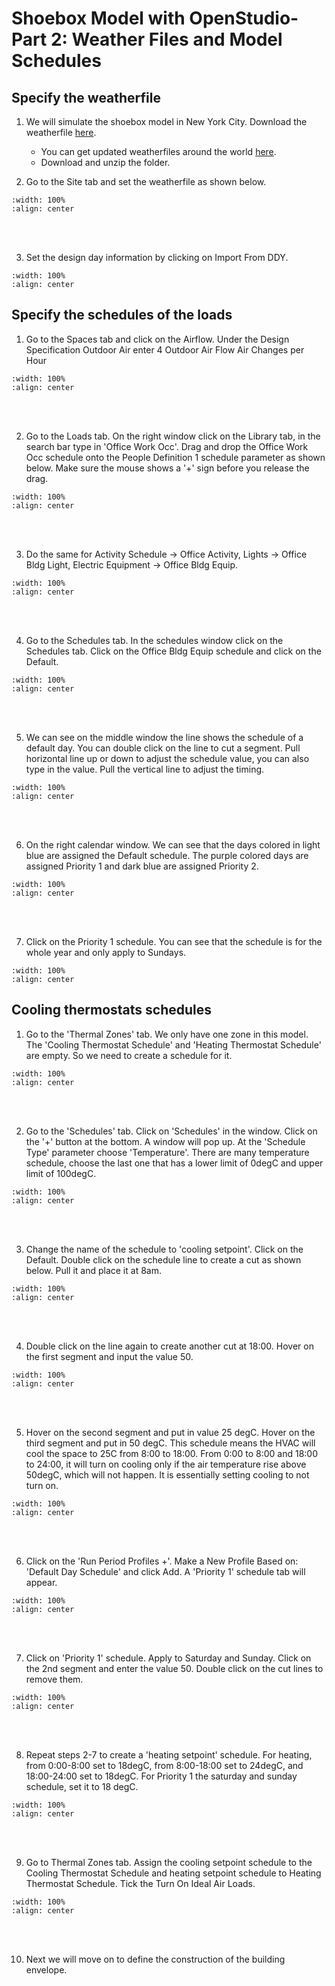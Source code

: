 # Shoebox Model with OpenStudio-Part 2: Weather Files and Model Schedules

##  Specify the weatherfile
1. We will simulate the shoebox model in New York City. Download the weatherfile <a href="https://climate.onebuilding.org/WMO_Region_4_North_and_Central_America/USA_United_States_of_America/NY_New_York/USA_NY_New.York-Downtown.Manhattan.Heli.720553_TMYx.2009-2023.zip" target="_blank">here</a>. 
    - You can get updated weatherfiles around the world <a href="https://climate.onebuilding.org/" target="_blank">here</a>.
    - Download and unzip the folder.

2. Go to the Site tab and set the weatherfile as shown below.
```{image} ../_static/shoebox3/shoe3_3.png
:width: 100%
:align: center
```
<br/><br/>

3. Set the design day information by clicking on Import From DDY.
```{image} ../_static/shoebox3/shoe3_4.png
:width: 100%
:align: center
```

## Specify the schedules of the loads
1. Go to the Spaces tab and click on the Airflow. Under the Design Specification Outdoor Air enter 4 Outdoor Air Flow Air Changes per Hour
```{image} ../_static/shoebox3/shoe3_5.png
:width: 100%
:align: center
```
<br/><br/>

2. Go to the Loads tab. On the right window click on the Library tab, in the search bar type in 'Office Work Occ'. Drag and drop the Office Work Occ schedule onto the People Definition 1 schedule parameter as shown below. Make sure the mouse shows a '+' sign before you release the drag.
```{image} ../_static/shoebox3/shoe3_6.png
:width: 100%
:align: center
```
<br/><br/>

3. Do the same for Activity Schedule -> Office Activity, Lights -> Office Bldg Light, Electric Equipment -> Office Bldg Equip. 
```{image} ../_static/shoebox3/shoe3_8.png
:width: 100%
:align: center
```
<br/><br/>

4. Go to the Schedules tab. In the schedules window click on the Schedules tab. Click on the Office Bldg Equip schedule and click on the Default.
```{image} ../_static/shoebox3/shoe3_9.png
:width: 100%
:align: center
```
<br/><br/>

5. We can see on the middle window the line shows the schedule of a default day. You can double click on the line to cut a segment. Pull horizontal line up or down to adjust the schedule value, you can also type in the value. Pull the vertical line to adjust the timing.
```{image} ../_static/shoebox3/shoe3_10.png
:width: 100%
:align: center
```
<br/><br/>

6. On the right calendar window. We can see that the days colored in light blue are assigned the Default schedule. The purple colored days are assigned Priority 1 and dark blue are assigned Priority 2.  
```{image} ../_static/shoebox3/shoe3_11.png
:width: 100%
:align: center
```
<br/><br/>

7. Click on the Priority 1 schedule. You can see that the schedule is for the whole year and only apply to Sundays.
```{image} ../_static/shoebox3/shoe3_12.png
:width: 100%
:align: center
```

## Cooling thermostats schedules
1. Go to the 'Thermal Zones' tab. We only have one zone in this model. The 'Cooling Thermostat Schedule' and 'Heating Thermostat Schedule' are empty. So we need to create a schedule for it.
```{image} ../_static/shoebox3/shoe3_13.png
:width: 100%
:align: center
```
<br/><br/>

2. Go to the 'Schedules' tab. Click on 'Schedules' in the window. Click on the '+' button at the bottom. A window will pop up. At the 'Schedule Type' parameter choose 'Temperature'. There are many temperature schedule, choose the last one that has a lower limit of 0degC and upper limit of 100degC.
```{image} ../_static/shoebox3/shoe3_14.png
:width: 100%
:align: center
```
<br/><br/>

3. Change the name of the schedule to 'cooling setpoint'. Click on the Default. Double click on the schedule line to create a cut as shown below. Pull it and place it at 8am.
```{image} ../_static/shoebox3/shoe3_15.png
:width: 100%
:align: center
```
<br/><br/>

4. Double click on the line again to create another cut at 18:00. Hover on the first segment and input the value 50.
```{image} ../_static/shoebox3/shoe3_16.png
:width: 100%
:align: center
```
<br/><br/>

5. Hover on the second segment and put in value 25 degC. Hover on the third segment and put in 50 degC. This schedule means the HVAC will cool the space to 25C from 8:00 to 18:00. From 0:00 to 8:00 and 18:00 to 24:00, it will turn on cooling only if the air temperature rise above 50degC, which will not happen. It is essentially setting cooling to not turn on.
```{image} ../_static/shoebox3/shoe3_17.png
:width: 100%
:align: center
```
<br/><br/>


6. Click on the 'Run Period Profiles +'. Make a New Profile Based on: 'Default Day Schedule' and click Add. A 'Priority 1' schedule tab will appear.  
```{image} ../_static/shoebox3/shoe3_18.png
:width: 100%
:align: center
```
<br/><br/>

7. Click on 'Priority 1' schedule. Apply to Saturday and Sunday. Click on the 2nd segment and enter the value 50. Double click on the cut lines to remove them.
```{image} ../_static/shoebox3/shoe3_19.png
:width: 100%
:align: center
```
<br/><br/>

8. Repeat steps 2-7 to create a 'heating setpoint' schedule. For heating, from 0:00-8:00 set to 18degC, from 8:00-18:00 set to 24degC, and 18:00-24:00 set to 18degC. For Priority 1 the saturday and sunday schedule, set it to 18 degC.
```{image} ../_static/shoebox3/shoe3_20.png
:width: 100%
:align: center
```
<br/><br/>

9. Go to Thermal Zones tab. Assign the cooling setpoint schedule to the Cooling Thermostat Schedule and heating setpoint schedule to Heating Thermostat Schedule. Tick the Turn On Ideal Air Loads.
```{image} ../_static/shoebox3/shoe3_21.png
:width: 100%
:align: center
```
<br/><br/>

10. Next we will move on to define the construction of the building envelope. 
